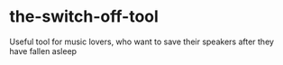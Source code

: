 # the-switch-off-tool
Useful tool for music lovers, who want to save their speakers after they have fallen asleep
